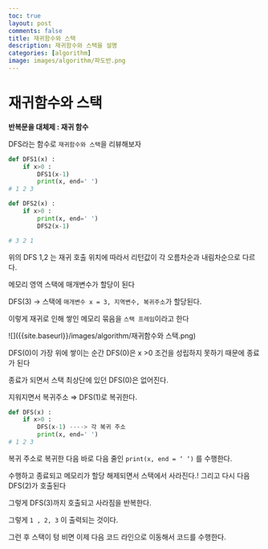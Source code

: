 ```yaml
---
toc: true
layout: post
comments: false
title: 재귀함수와 스택
description: 재귀함수와 스택을 설명
categories: [algorithm]
image: images/algorithm/파도반.png
---
```

# 재귀함수와 스택

**반복문을 대체제 : 재귀 함수**

DFS라는 함수로 `재귀함수와 스택`을 리뷰해보자 

```python
def DFS1(x) :
	if x>0 :
		DFS1(x-1)
		print(x, end=' ')
# 1 2 3

def DFS2(x) :
	if x>0 :
		print(x, end=' ')
		DFS2(x-1)

# 3 2 1
```

위의 DFS 1,2 는 재귀 호출 위치에 따라서 리턴값이 각 오름차순과 내림차순으로 다르다. 

메모리 영역 스택에 매개변수가 할당이 된다 

DFS(3) → 스택에 `매개변수 x = 3, 지역변수, 복귀주소`가 할당된다.

이렇게 재귀로 인해 쌓인 메모리 묶음을 `스택 프레임`이라고 한다

![]({{site.baseurl}}/images/algorithm/재귀함수와 스택.png)

DFS(0)이 가장 위에 쌓이는 순간 DFS(0)은 x >0 조건을 성립하지 못하기 때문에 종료가 된다 

종료가 되면서 스택 최상단에 있던 DFS(0)은 없어진다. 

지워지면서 복귀주소 ⇒ DFS(1)로 복귀한다. 

```python
def DFS(x) :
	if x>0 :
		DFS(x-1) ----> 각 복귀 주소
		print(x, end=' ')
# 1 2 3
```

복귀 주소로 복귀한 다음 바로 다음 줄인 `print(x, end = ‘ ‘)` 를 수행한다. 

수행하고 종료되고 메모리가 할당 해제되면서 스택에서 사라진다.! 그리고 다시 다음 DFS(2)가 호출된다

그렇게 DFS(3)까지 호출되고 사라짐을 반복한다. 

그렇게 `1 , 2, 3` 이 출력되는 것이다.

그런 후 스택이 텅 비면 이제 다음 코드 라인으로 이동해서 코드를 수행한다.